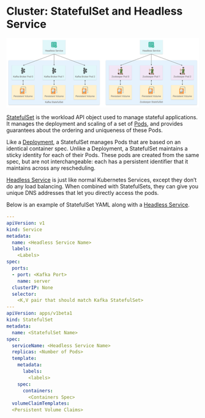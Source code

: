 # Cluster: StatefulSet and Headless Service

![StatefulSet for Kafka and Zookeeper](../../.gitbook/assets/screen-shot-2018-05-28-at-7.30.07-pm.png)

[StatefulSet](https://kubernetes.io/docs/concepts/workloads/controllers/statefulset/) is the workload API object used to manage stateful applications. It manages the deployment and scaling of a set of [Pods](https://kubernetes.io/docs/concepts/workloads/pods/pod-overview/), and provides guarantees about the ordering and uniqueness of these Pods.

Like a [Deployment](https://kubernetes.io/docs/concepts/workloads/controllers/deployment/), a StatefulSet manages Pods that are based on an identical container spec. Unlike a Deployment, a StatefulSet maintains a sticky identity for each of their Pods. These pods are created from the same spec, but are not interchangeable: each has a persistent identifier that it maintains across any rescheduling.

[Headless Service](https://kubernetes.io/docs/concepts/services-networking/service/#headless-services) is just like normal Kubernetes Services, except they don’t do any load balancing. When combined with StatefulSets, they can give you unique DNS addresses that let you directly access the pods.

Below is an example of StatefulSet YAML  along with a [Headless Service](https://kubernetes.io/docs/concepts/services-networking/service/#headless-services).

```yaml
---
apiVersion: v1
kind: Service
metadata:
  name: <Headless Service Name>
  labels:
    <Labels>
spec:
  ports:
  - port: <Kafka Port>
    name: server
  clusterIP: None
  selector:
    <K,V pair that should match Kafka StatefulSet>
---
apiVersion: apps/v1beta1
kind: StatefulSet
metadata:
  name: <StatefulSet Name>
spec:
  serviceName: <Headless Service Name>
  replicas: <Number of Pods>
  template:
    metadata:
      labels:
        <labels>
    spec:
      containers:
        <Containers Spec>
  volumeClaimTemplates:
  <Persistent Volume Claims>
```



